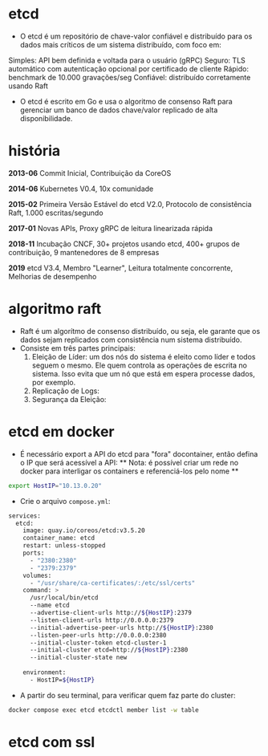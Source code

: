# etcd
- O etcd é um repositório de chave-valor confiável e distribuído para os dados mais críticos de um sistema distribuído, com foco em:

Simples: API bem definida e voltada para o usuário (gRPC)
Seguro: TLS automático com autenticação opcional por certificado de cliente
Rápido: benchmark de 10.000 gravações/seg
Confiável: distribuído corretamente usando Raft

- O etcd é escrito em Go e usa o algoritmo de consenso Raft para gerenciar um banco de dados chave/valor replicado de alta disponibilidade.

# história
**2013-06**
Commit Inicial,
Contribuição da CoreOS

**2014-06**
Kubernetes V0.4,
10x comunidade

**2015-02**
Primeira Versão Estável do etcd V2.0,
Protocolo de consistência Raft,
1.000 escritas/segundo

**2017-01**
Novas APIs,
Proxy gRPC de leitura linearizada rápida

**2018-11**
Incubação CNCF,
30+ projetos usando etcd,
400+ grupos de contribuição,
9 mantenedores de 8 empresas

**2019**
etcd V3.4,
Membro "Learner",
Leitura totalmente concorrente,
Melhorias de desempenho

# algoritmo raft
- Raft é um algorítmo de consenso distribuído, ou seja, ele garante que os dados sejam replicados com consistência num sistema distribuído.
- Consiste em três partes principais:
    1. Eleição de Líder: um dos nós do sistema é eleito como líder e todos seguem o mesmo. Ele quem controla as operações de escrita no sistema. Isso evita que um nó que está em espera processe dados, por exemplo.
    2. Replicação de Logs:
    3. Segurança da Eleição:



# etcd em docker
- É necessário export a API do etcd para "fora" docontainer, então defina o IP que será acessível a API:
** Nota: é possível criar um rede no docker para interligar os containers e referenciá-los pelo nome **
```bash
export HostIP="10.13.0.20"
```
- Crie o arquivo `compose.yml`:
```bash
services:
  etcd:
    image: quay.io/coreos/etcd:v3.5.20
    container_name: etcd
    restart: unless-stopped
    ports:
      - "2380:2380"
      - "2379:2379"
    volumes:
      - "/usr/share/ca-certificates/:/etc/ssl/certs"
    command: >
      /usr/local/bin/etcd
      --name etcd
      --advertise-client-urls http://${HostIP}:2379
      --listen-client-urls http://0.0.0.0:2379
      --initial-advertise-peer-urls http://${HostIP}:2380
      --listen-peer-urls http://0.0.0.0:2380
      --initial-cluster-token etcd-cluster-1
      --initial-cluster etcd=http://${HostIP}:2380
      --initial-cluster-state new
    
    environment:
      - HostIP=${HostIP}
```

- A partir do seu terminal, para verificar quem faz parte do cluster:
```bash
docker compose exec etcd etcdctl member list -w table
```

# etcd com ssl

